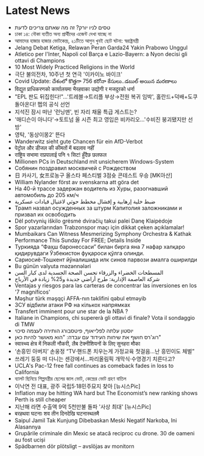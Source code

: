# Latest News
-  טסים לניו יורק? זה מה שאתם צריכים לדעת
-  ঢাকা ১৪: নৌকা ব্যতীত অন্য প্রার্থীদের এজেন্ট দেখা যাচ্ছে না
-  আমাদের হাজার হাজার ভোটকেন্দ্র, ২১টিতে আগুন খুবই ছোট ঘটনা: স্বরাষ্ট্রমন্ত্রী
-  Jelang Debat Ketiga, Relawan Peran Garda24 Yakin Prabowo Unggul
-  Atletico per l'Inter, Napoli col Barça e Lazio-Bayern: a Nyon decisi gli ottavi di Champions
-  10 Most Widely Practiced Religions in the World
-  극단 불의전차, 10주년 첫 연극 '이카이노 바이크'
-  Covid Update: దేశంలో కొత్తగా 756 కరోనా కేసులు..డబుల్ అయిన మరణాలు
-  विद्युत प्राधिकरणको कार्यालयमा भैरहवाका उद्योगी र मजदुरको धर्ना
-  "EPL 판도 뒤집힌다!"…'트레블→트리플 부상→전원 복귀 임박', 홀란드+덕배+도쿠 돌아온다! 펩의 공식 선언
-  지석진 잠시 떠난 '런닝맨', 빈 자리 채울 특급 게스트는?
-  '매디슨이 아니다'→토트넘 올 시즌 최고 영입은 비카리오…'수비진 붕괴됐지만 선방'
-  영탁, '동상이몽2' 뜬다
-  Wanderwitz sieht gute Chancen für ein AfD-Verbot
-  पेट्रोल और डीजल की कीमतों में बदलाव नहीं
-  राष्ट्रिय सभामा राप्रपालाई पनि १ सिट! हुँदैछ छलफल
-  Millionen PCs in Deutschland mit unsicherem Windows-System
-  Собянин поздравил москвичей с Рождеством
-  日 카사기, 女프로농구 올스타 페스티벌 3점슛 콘테스트 우승 [MK아산]
-  William Nylander först av svenskarna att göra det
-  На 40-й трассе задержан водитель из Хуры, разогнавший автомобиль до 205 км/ч
-  ضبط خلية إرهابية و إفشال مخطط حوثي لاغتيال قيادات عسكرية
-  Трамп назвал осужденных за штурм Капитолия заложниками и призвал их освободить
-  Dėl potvynių iškilo grėsmė dviračių takui palei Danę Klaipėdoje
-  Spor yazarlarından Trabzonspor maçı için dikkat çeken açıklamalar!
-  Mumbaikars Can Witness Mesmerizing Symphony Orchestra & Kathak Performance This Sunday For FREE; Details Inside
-  Туркияда “Фаҳш баронессаси” билан бирга яна 7 нафар халқаро қидирувдаги Ўзбекистон фуқароси қўлга олинди.
-  Сариосиё-Тошкент йўналишида илк синов парвози амалга оширилди
-  Bu günün valyuta məzənnələri
-  المسطحات الخضراء والزرقاء تحسن الصحة الجسدية لدى كبار السن
-  شركة العاصمة الإدارية: طرح أراضي جديدة و25% زيادة في الأرباح
-  Ventajas y riesgos para las carteras de concentrar las inversiones en los '7 magníficos'
-  Məşhur türk məşqçi AFFA-nın təklifini qəbul etməyib
-  ЗСУ відбили атаки РФ на кількох напрямках
-  Transfert imminent pour une star de la NBA ?
-  Italiane in Champions, chi supererà gli ottavi di finale? Vota il sondaggio di TMW
-  יוסטון עלתה לפלייאוף, פיטסבורג הותירה לעצמה סיכוי
-  רוג'רס חושף את שיחות העידוד עם עבדה: "הוא מאושר להיות כאן"
-  स्वास्थ्य क्षेत्र में निकली नौकरी, लैब टेक्नीशियनों के लिए सुनहरा मौका
-  ‘손흥민 아버지’ 손웅정 “TV·핸드폰 치우는게 가정교육 첫걸음…난 흥민이도 체벌”
-  쓰레기 둥둥 떠 다니는 센강에서...파리올림픽 개막식·수영경기 치른다고?
-  UCLA's Pac-12 free fall continues as comeback fades in loss to California
-  ব্যালট ছিনিয়ে শিল্পমন্ত্রীর ছেলের জাল ভোট, কেন্দ্রের ভোট গ্রহণ বাতিল
-  이낙연 전 대표, 광주 국립5·18민주묘지 찾아 [뉴시스Pic]
-  Inflation may be hitting WA hard but The Economist’s new ranking shows Perth is still cheaper
-  지난해 라면 수출액 9억 5천만불 돌파 '사상 최대' [뉴시스Pic]
-  बरहथवा घटनाः शव तीन दिनदेखि घटनास्थलमै
-  Saipul Jamil Tak Kunjung Dibebaskan Meski Negatif Narkoba, Ini Alasannya
-  Grupările criminale din Mexic se atacă reciproc cu drone. 30 de oameni au fost uciși
-  Spädbarnen dör plötsligt – avslöjas av monitorn
